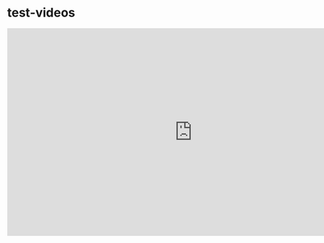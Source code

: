 # test-videos

<!-- copy and paste. Modify height and width if desired. -->
<iframe class="embeddedObject shadow resizable" name="embedded_content" scrolling="no" frameborder="0" type="text/html" 
        style="overflow:hidden;" src="https://www.screencast.com/users/ThierryChappuis/folders/Python/media/12475a57-41d6-476a-bc74-45a43562ce33/embed" height="480" width="854" webkitallowfullscreen mozallowfullscreen allowfullscreen></iframe>
